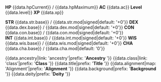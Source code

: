 **HP** {{data.hpCurrent}} / {{data.hpMaximum}} **AC** {{data.ac}} **Level** {{data.level}} **XP** {{data.xp}}

**STR** {{data.str.base}} / {{data.str.mod|signed|default: '+0'}} **DEX** {{data.dex.base}} / {{data.dex.mod|signed|default: '+0'}} **CON** {{data.con.base}} / {{data.con.mod|signed|default: '+0'}}  
**INT** {{data.int.base}} / {{data.int.mod|signed|default: '+0'}} **WIS** {{data.wis.base}} / {{data.wis.mod|signed|default: '+0'}} **CHA** {{data.cha.base}} / {{data.cha.mod|default: '0'}}

{{data.ancestry|link: 'ancestry'|prefix: '**Ancestry** '}} {{data.class|link: 'class'|prefix: '**Class** '}} {{data.title|prefix: '**Title** '}} {{data.alignment|map: 'Alignment'|prefix: '**Alignment** '}} {{data.background|prefix: '**Background** '}} {{data.deity|prefix: '**Deity** '}}
